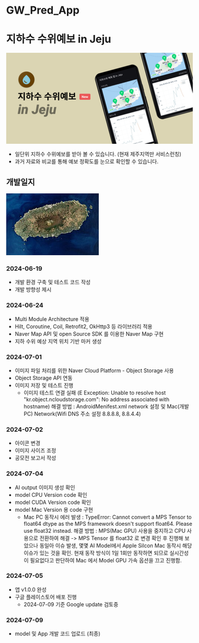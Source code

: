 # GW_Pred_App

# 지하수 수위예보 in Jeju

![graphic Image](./images/graphic_image.png)

- 일단위 지하수 수위예보를 받아 볼 수 있습니다. (현재 제주지역만 서비스런칭)
- 과거 자료와 비교를 통해 예보 정확도를 눈으로 확인할 수 있습니다.

## 개발일지
![jeju Image](./images/Jeju_Island.jpg)

### 2024-06-19
- 개발 환경 구축 및 테스트 코드 작성
- 개발 방향성 제시

### 2024-06-24
- Multi Module Architecture 적용
- Hilt, Coroutine, Coil, Retrofit2, OkHttp3 등 라이브러리 적용
- Naver Map API 및 open Source SDK 를 이용한 Naver Map 구현
- 지하 수위 예상 지역 위치 기반 마커 생성

### 2024-07-01
- 이미지 파일 처리를 위한 Naver Cloud Platform - Object Storage 사용
- Object Storage API 연동
- 이미지 저장 및 테스트 진행
  - 이미지 테스트 연결 실패 (E Exception: Unable to resolve host "kr.object.ncloudstorage.com": No address associated with hostname)
    해결 방법 : AndroidMenifest.xml network 설정 및 Mac(개발PC) Network(Wifi DNS 주소 설정 8.8.8.8, 8.8.4.4)
    
### 2024-07-02
- 아이콘 변경 
- 이미지 사이즈 조정
- 공모전 보고서 작성

### 2024-07-04
- AI output 이미지 생성 확인
- model CPU Version code 확인
- model CUDA Version code 확인
- model Mac Version 용 code 구현
  - Mac PC 동작시 에러 발생 : TypeError: Cannot convert a MPS Tensor to float64 dtype as the MPS framework doesn't support float64. Please use float32 instead.
    해결 방법 : MPS(Mac GPU) 사용을 중지하고 CPU 사용으로 전환하여 해결 -> MPS Tensor 를 float32 로 변경 확인 후 진행해 보았으나 동일아 이슈 발생, 몇몇 AI Model에서 Apple Silcon Mac 동작시 해당 이슈가 있는 것을 확인.
    현재 동작 방식이 1일 1회만 동작하면 되므로 실시간성이 필요없다고 판단하여 Mac 에서 Model GPU 가속 옵션을 끄고 진행함.
    
### 2024-07-05
- 앱 v1.0.0 완성
- 구글 플레이스토어 배포 진행
  - 2024-07-09 기준 Google update 검토중

### 2024-07-09
- model 및 App 개발 코드 업로드 (최종)
